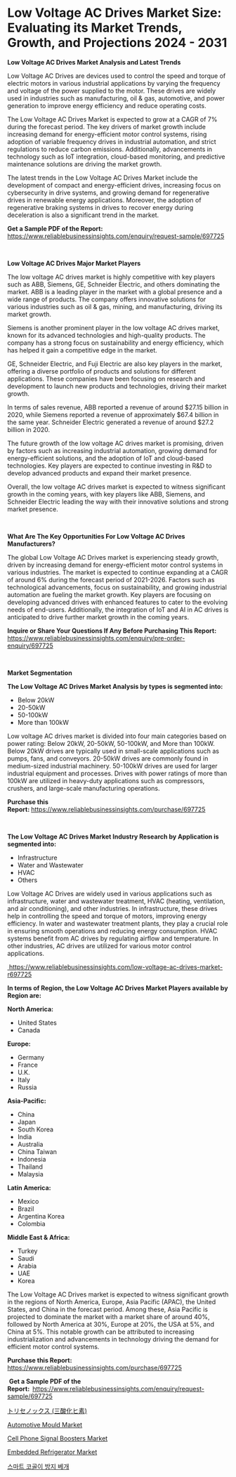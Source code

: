 <p><h1>Low Voltage AC Drives Market Size: Evaluating its Market Trends, Growth, and Projections 2024 - 2031</h1></p><p><strong>Low Voltage AC Drives Market Analysis and Latest Trends</strong></p>
<p><p>Low Voltage AC Drives are devices used to control the speed and torque of electric motors in various industrial applications by varying the frequency and voltage of the power supplied to the motor. These drives are widely used in industries such as manufacturing, oil & gas, automotive, and power generation to improve energy efficiency and reduce operating costs.</p><p>The Low Voltage AC Drives Market is expected to grow at a CAGR of 7% during the forecast period. The key drivers of market growth include increasing demand for energy-efficient motor control systems, rising adoption of variable frequency drives in industrial automation, and strict regulations to reduce carbon emissions. Additionally, advancements in technology such as IoT integration, cloud-based monitoring, and predictive maintenance solutions are driving the market growth.</p><p>The latest trends in the Low Voltage AC Drives Market include the development of compact and energy-efficient drives, increasing focus on cybersecurity in drive systems, and growing demand for regenerative drives in renewable energy applications. Moreover, the adoption of regenerative braking systems in drives to recover energy during deceleration is also a significant trend in the market.</p></p>
<p><strong>Get a Sample PDF of the Report:&nbsp;</strong> <a href="https://www.reliablebusinessinsights.com/enquiry/request-sample/697725">https://www.reliablebusinessinsights.com/enquiry/request-sample/697725</a></p>
<p>&nbsp;</p>
<p><strong>Low Voltage AC Drives Major Market Players</strong></p>
<p><p>The low voltage AC drives market is highly competitive with key players such as ABB, Siemens, GE, Schneider Electric, and others dominating the market. ABB is a leading player in the market with a global presence and a wide range of products. The company offers innovative solutions for various industries such as oil & gas, mining, and manufacturing, driving its market growth.</p><p>Siemens is another prominent player in the low voltage AC drives market, known for its advanced technologies and high-quality products. The company has a strong focus on sustainability and energy efficiency, which has helped it gain a competitive edge in the market.</p><p>GE, Schneider Electric, and Fuji Electric are also key players in the market, offering a diverse portfolio of products and solutions for different applications. These companies have been focusing on research and development to launch new products and technologies, driving their market growth.</p><p>In terms of sales revenue, ABB reported a revenue of around $27.15 billion in 2020, while Siemens reported a revenue of approximately $67.4 billion in the same year. Schneider Electric generated a revenue of around $27.2 billion in 2020.</p><p>The future growth of the low voltage AC drives market is promising, driven by factors such as increasing industrial automation, growing demand for energy-efficient solutions, and the adoption of IoT and cloud-based technologies. Key players are expected to continue investing in R&D to develop advanced products and expand their market presence.</p><p>Overall, the low voltage AC drives market is expected to witness significant growth in the coming years, with key players like ABB, Siemens, and Schneider Electric leading the way with their innovative solutions and strong market presence.</p></p>
<p>&nbsp;</p>
<p><strong>What Are The Key Opportunities For Low Voltage AC Drives Manufacturers?</strong></p>
<p><p>The global Low Voltage AC Drives market is experiencing steady growth, driven by increasing demand for energy-efficient motor control systems in various industries. The market is expected to continue expanding at a CAGR of around 6% during the forecast period of 2021-2026. Factors such as technological advancements, focus on sustainability, and growing industrial automation are fueling the market growth. Key players are focusing on developing advanced drives with enhanced features to cater to the evolving needs of end-users. Additionally, the integration of IoT and AI in AC drives is anticipated to drive further market growth in the coming years.</p></p>
<p><strong>Inquire or Share Your Questions If Any Before Purchasing This Report:</strong> <a href="https://www.reliablebusinessinsights.com/enquiry/pre-order-enquiry/697725">https://www.reliablebusinessinsights.com/enquiry/pre-order-enquiry/697725</a></p>
<p>&nbsp;</p>
<p><strong>Market Segmentation</strong></p>
<p><strong>The Low Voltage AC Drives Market Analysis by types is segmented into:</strong></p>
<p><ul><li>Below 20kW</li><li>20-50kW</li><li>50-100kW</li><li>More than 100kW</li></ul></p>
<p><p>Low voltage AC drives market is divided into four main categories based on power rating: Below 20kW, 20-50kW, 50-100kW, and More than 100kW. Below 20kW drives are typically used in small-scale applications such as pumps, fans, and conveyors. 20-50kW drives are commonly found in medium-sized industrial machinery. 50-100kW drives are used for larger industrial equipment and processes. Drives with power ratings of more than 100kW are utilized in heavy-duty applications such as compressors, crushers, and large-scale manufacturing operations.</p></p>
<p><strong>Purchase this Report:&nbsp;</strong><a href="https://www.reliablebusinessinsights.com/purchase/697725">https://www.reliablebusinessinsights.com/purchase/697725</a></p>
<p>&nbsp;</p>
<p><strong>The Low Voltage AC Drives Market Industry Research by Application is segmented into:</strong></p>
<p><ul><li>Infrastructure</li><li>Water and Wastewater</li><li>HVAC</li><li>Others</li></ul></p>
<p><p>Low Voltage AC Drives are widely used in various applications such as infrastructure, water and wastewater treatment, HVAC (heating, ventilation, and air conditioning), and other industries. In infrastructure, these drives help in controlling the speed and torque of motors, improving energy efficiency. In water and wastewater treatment plants, they play a crucial role in ensuring smooth operations and reducing energy consumption. HVAC systems benefit from AC drives by regulating airflow and temperature. In other industries, AC drives are utilized for various motor control applications.</p></p>
<p><a href="https://www.reliablebusinessinsights.com/low-voltage-ac-drives-market-r697725">&nbsp;https://www.reliablebusinessinsights.com/low-voltage-ac-drives-market-r697725</a></p>
<p><strong>In terms of Region, the Low Voltage AC Drives Market Players available by Region are:</strong></p>
<p>
    <p> <strong> North America: </strong>
        <ul>
            <li>United States</li>
            <li>Canada</li>
        </ul>
        </p> 
    <p> <strong> Europe: </strong>
        <ul>
            <li>Germany</li>
            <li>France</li>
            <li>U.K.</li>
            <li>Italy</li>
            <li>Russia</li>
        </ul>
        </p> 
    <p> <strong> Asia-Pacific: </strong>
        <ul>
            <li>China</li>
            <li>Japan</li>
            <li>South Korea</li>
            <li>India</li>
            <li>Australia</li>
            <li>China Taiwan</li>
            <li>Indonesia</li>
            <li>Thailand</li>
            <li>Malaysia</li>
        </ul>
        </p> 
    <p> <strong> Latin America: </strong>
        <ul>
            <li>Mexico</li>
            <li>Brazil</li>
            <li>Argentina Korea</li>
            <li>Colombia</li>
        </ul>
        </p> 
    <p> <strong> Middle East & Africa: </strong>
        <ul>
            <li>Turkey</li>
            <li>Saudi</li>
            <li>Arabia</li>
            <li>UAE</li>
            <li>Korea</li>
        </ul>
    </p>
    </p>
<p><p>The Low Voltage AC Drives market is expected to witness significant growth in the regions of North America, Europe, Asia Pacific (APAC), the United States, and China in the forecast period. Among these, Asia Pacific is projected to dominate the market with a market share of around 40%, followed by North America at 30%, Europe at 20%, the USA at 5%, and China at 5%. This notable growth can be attributed to increasing industrialization and advancements in technology driving the demand for efficient motor control systems.</p></p>
<p><strong>Purchase this Report: </strong><a href="https://www.reliablebusinessinsights.com/purchase/697725">https://www.reliablebusinessinsights.com/purchase/697725</a></p>
<p>&nbsp;<strong>Get a Sample PDF of the Report:&nbsp;&nbsp;</strong><a href="https://www.reliablebusinessinsights.com/enquiry/request-sample/697725">https://www.reliablebusinessinsights.com/enquiry/request-sample/697725</a></p>
<p><strong></strong></p>
<p><p><a href="https://github.com/ReganWisoky2023/Market-Research-Report-List-1/blob/main/552424097242.md">トリセノックス (三酸化ヒ素)</a></p><p><a href="https://github.com/Hazelklievgspy6vdcsmu106w/Market-Research-Report-List-2/blob/main/automotive-mould-market.md">Automotive Mould Market</a></p><p><a href="https://issuu.com/reportprime-2/docs/cell-phone-signal-boosters-market-size-2030.pptx">Cell Phone Signal Boosters Market</a></p><p><a href="https://issuu.com/reportprime-2/docs/embedded-refrigerator-market-size-2030.pptx">Embedded Refrigerator Market</a></p><p><a href="https://github.com/lzuwsfreyoq70/Market-Research-Report-List-2/blob/main/434052688814.md">스마트 코골이 방지 베개</a></p></p>